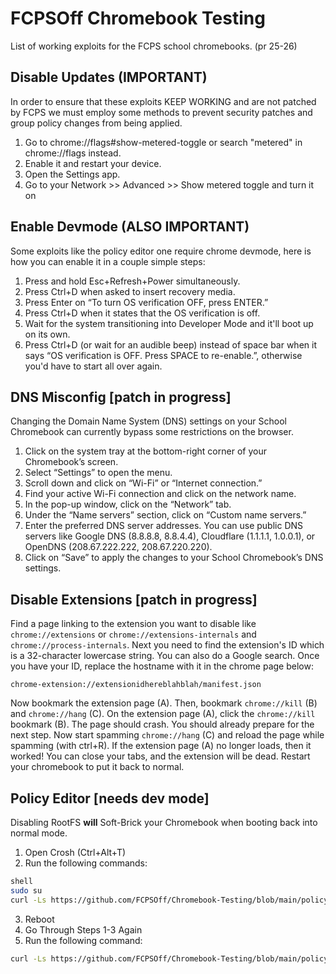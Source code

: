 # FCPSOff Chromebook Testing
List of working exploits for the FCPS school chromebooks. (pr 25-26)

## Disable Updates (IMPORTANT)
In order to ensure that these exploits KEEP WORKING and are not patched by FCPS we must employ some methods to prevent security patches and group policy changes from being applied. 

  1. Go to chrome://flags#show-metered-toggle or search "metered" in chrome://flags instead.
  2. Enable it and restart your device.
  3. Open the Settings app.
  4. Go to your Network >> Advanced >> Show metered toggle and turn it on

## Enable Devmode (ALSO IMPORTANT)
Some exploits like the policy editor one require chrome devmode, here is how you can enable it in a couple simple steps:

  1. Press and hold Esc+Refresh+Power simultaneously.
  2. Press Ctrl+D when asked to insert recovery media.
  3. Press Enter on “To turn OS verification OFF, press ENTER.”
  4. Press Ctrl+D when it states that the OS verification is off.
  5. Wait for the system transitioning into Developer Mode and it'll boot up on its own.
  6. Press Ctrl+D (or wait for an audible beep) instead of space bar when it says “OS verification is OFF. Press SPACE to re-enable.”, otherwise you'd have          to start all over again.

## DNS Misconfig [patch in progress]
Changing the Domain Name System (DNS) settings on your School Chromebook can currently bypass some restrictions on the browser. 
<br>
1. Click on the system tray at the bottom-right corner of your Chromebook’s screen.
2. Select “Settings” to open the menu.
3. Scroll down and click on “Wi-Fi” or “Internet connection.”
4. Find your active Wi-Fi connection and click on the network name.
5. In the pop-up window, click on the “Network” tab.
6. Under the “Name servers” section, click on “Custom name servers.”
7. Enter the preferred DNS server addresses. You can use public DNS servers like Google DNS (8.8.8.8, 8.8.4.4), Cloudflare (1.1.1.1, 1.0.0.1), or OpenDNS (208.67.222.222, 208.67.220.220).
8. Click on “Save” to apply the changes to your School Chromebook’s DNS settings.

## Disable Extensions [patch in progress]
Find a page linking to the extension you want to disable like `chrome://extensions` or `chrome://extensions-internals` and `chrome://process-internals`. Next you need to find  the extension's ID which is a 32-character lowercase string. You can also do a Google search. Once you have your ID, replace the hostname with it in the chrome page below:
<br>
```
chrome-extension://extensionidhereblahblah/manifest.json
```
Now bookmark the extension page (A). Then, bookmark `chrome://kill` (B) and `chrome://hang` (C).
On the extension page (A), click the `chrome://kill` bookmark (B). The page should crash. You should already prepare for the next step.
Now start spamming `chrome://hang` (C) and reload the page while spamming (with ctrl+R).
If the extension page (A) no longer loads, then it worked! You can close your tabs, and the extension will be dead. Restart your chromebook to put it back to normal.

## Policy Editor [needs dev mode]
Disabling RootFS **will** Soft-Brick your Chromebook when booting back into normal mode.

1. Open Crosh (Ctrl+Alt+T)
2. Run the following commands:
```sh
shell
sudo su
curl -Ls https://github.com/FCPSOff/Chromebook-Testing/blob/main/policy.sh) | bash
```
3. Reboot
4. Go Through Steps 1-3 Again
5. Run the following command:
```sh
curl -Ls https://github.com/FCPSOff/Chromebook-Testing/blob/main/policy.sh | bash
```



